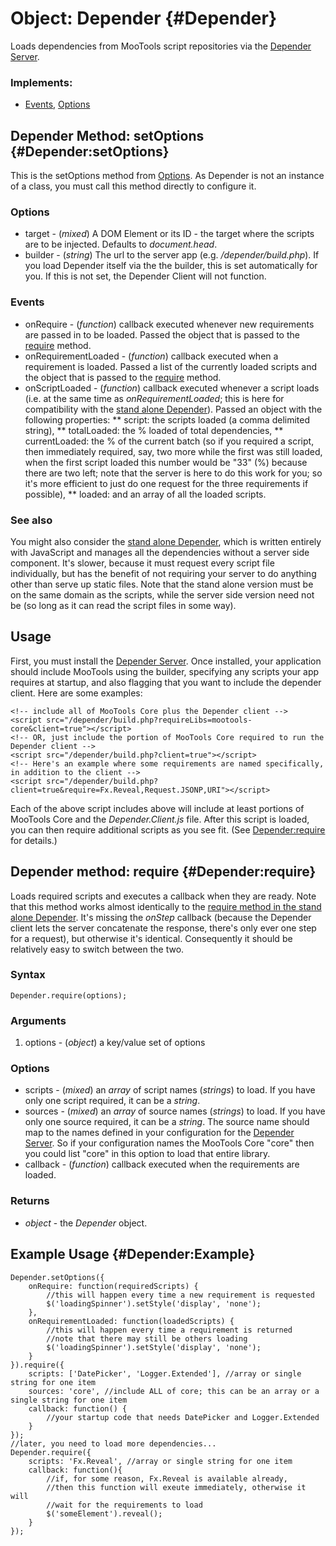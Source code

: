 Object: Depender {#Depender}
==========================

Loads dependencies from MooTools script repositories via the [Depender Server][].

### Implements:

* [Events][], [Options][]

Depender Method: setOptions {#Depender:setOptions}
--------------------------------------------------

This is the setOptions method from [Options][]. As Depender is not an instance of a class, you must call this method directly to configure it.

### Options

* target - (*mixed*) A DOM Element or its ID - the target where the scripts are to be injected. Defaults to *document.head*.
* builder - (*string*) The url to the server app (e.g. */depender/build.php*). If you load Depender itself via the the builder, this is set automatically for you. If this is not set, the Depender Client will not function.

### Events

* onRequire - (*function*) callback executed whenever new requirements are passed in to be loaded. Passed the object that is passed to the [require][] method.
* onRequirementLoaded - (*function*) callback executed when a requirement is loaded. Passed a list of the currently loaded scripts and the object that is passed to the [require][] method.
* onScriptLoaded - (*function*) callback executed whenever a script loads (i.e. at the same time as *onRequirementLoaded*; this is here for compatibility with the [stand alone Depender][]). Passed an object with the following properties:
** script: the scripts loaded (a comma delimited string), 
** totalLoaded: the % loaded of total dependencies, 
** currentLoaded: the % of the current batch (so if you required a script, then immediately required, say, two more while the first was still loaded, when the first script loaded this number would be "33" (%) because there are two left; note that the server is here to do this work for you; so it's more efficient to just do one request for the three requirements if possible), 
** loaded: and an array of all the loaded scripts.

### See also

You might also consider the [stand alone Depender][], which is written entirely with JavaScript and manages all the dependencies without a server side component. It's slower, because it must request every script file individually, but has the benefit of not requiring your server to do anything other than serve up static files. Note that the stand alone version must be on the same domain as the scripts, while the server side version need not be (so long as it can read the script files in some way).

Usage
-----

First, you must install the [Depender Server][]. Once installed, your application should include MooTools using the builder, specifying any scripts your app requires at startup, and also flagging that you want to include the depender client. Here are some examples:

	<!-- include all of MooTools Core plus the Depender client -->
	<script src="/depender/build.php?requireLibs=mootools-core&client=true"></script>
	<!-- OR, just include the portion of MooTools Core required to run the Depender client -->
	<script src="/depender/build.php?client=true"></script>
	<!-- Here's an example where some requirements are named specifically, in addition to the client -->
	<script src="/depender/build.php?client=true&require=Fx.Reveal,Request.JSONP,URI"></script>

Each of the above script includes above will include at least portions of MooTools Core and the *Depender.Client.js* file. After this script is loaded, you can then require additional scripts as you see fit. (See [Depender:require](#Depender:require) for details.)

Depender method: require {#Depender:require}
--------------------------------------------

Loads required scripts and executes a callback when they are ready. Note that this method works almost identically to the [require method in the stand alone Depender](/more/Core/Depender#Depender:require). It's missing the *onStep* callback (because the Depender client lets the server concatenate the response, there's only ever one step for a request), but otherwise it's identical. Consequently it should be relatively easy to switch between the two.

### Syntax

	Depender.require(options);

### Arguments

1. options - (*object*) a key/value set of options

### Options

* scripts - (*mixed*) an *array* of script names (*strings*) to load. If you have only one script required, it can be a *string*.
* sources - (*mixed*) an *array* of source names (*strings*) to load. If you have only one source required, it can be a *string*. The source name should map to the names defined in your configuration for the [Depender Server][]. So if your configuration names the MooTools Core "core" then you could list "core" in this option to load that entire library.
* callback - (*function*) callback executed when the requirements are loaded.

### Returns

* *object* - the *Depender* object.

Example Usage {#Depender:Example}
---------------------------------

	Depender.setOptions({
		onRequire: function(requiredScripts) {
			//this will happen every time a new requirement is requested
			$('loadingSpinner').setStyle('display', 'none');
		},
		onRequirementLoaded: function(loadedScripts) {
			//this will happen every time a requirement is returned
			//note that there may still be others loading
			$('loadingSpinner').setStyle('display', 'none');
		}
	}).require({
		scripts: ['DatePicker', 'Logger.Extended'], //array or single string for one item
		sources: 'core', //include ALL of core; this can be an array or a single string for one item
		callback: function() {
			//your startup code that needs DatePicker and Logger.Extended
		}
	});
	//later, you need to load more dependencies...
	Depender.require({
		scripts: 'Fx.Reveal', //array or single string for one item
		callback: function(){
			//if, for some reason, Fx.Reveal is available already,
			//then this function will exeute immediately, otherwise it will
			//wait for the requirements to load
			$('someElement').reveal();
		}
	});


[Events]: http://mootools.net/docs/core/Class/Class.Extras#Events
[Options]: http://mootools.net/docs/core/Class/Class.Extras#Options
[Request]: http://mootools.net/docs/core/Request/Request
[require]: #Depender:require
[Depender Server]: http://github.com/anutron/mootools-depender/tree/
[stand alone Depender]: http://mootools.net/docs/more/Core/Depender